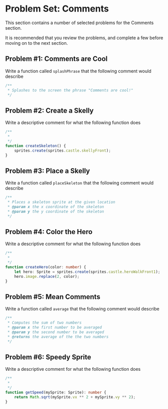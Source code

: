 # Problem Set: Comments

This section contains a number of selected problems for the Comments section.

It is recommended that you review the problems, and complete a few before moving on to the next section.

## Problem #1: Comments are Cool

Write a function called ``splashPhrase`` that the following comment would describe

```typescript
/**
 * Splashes to the screen the phrase "Comments are cool!"
 */
```

## Problem #2: Create a Skelly

Write a descriptive comment for what the following function does

```typescript
/**
 * 
 */
function createSkeleton() {
    sprites.create(sprites.castle.skellyFront);
}
```

## Problem #3: Place a Skelly

Write a function called ``placeSkeleton`` that the following comment would describe

```typescript
/**
 * Places a skeleton sprite at the given location
 * @param x the x coordinate of the skeleton
 * @param y the y coordinate of the skeleton
 */
```

## Problem #4: Color the Hero

Write a descriptive comment for what the following function does

```typescript
/**
 *
 */
function createHero(color: number) {
    let hero: Sprite = sprites.create(sprites.castle.heroWalkFront1);
    hero.image.replace(2, color);
}
```

## Problem #5: Mean Comments

Write a function called ``average`` that the following comment would describe

```typescript
/**
 * Computes the sum of two numbers
 * @param x the first number to be averaged
 * @param y the second number to be averaged
 * @returns the average of the the two numbers
 */

```

## Problem #6: Speedy Sprite

Write a descriptive comment for what the following function does

```typescript
/**
 * 
 */
function getSpeed(mySprite: Sprite): number {
    return Math.sqrt(mySprite.vx ** 2 + mySprite.vy ** 2);
}
```